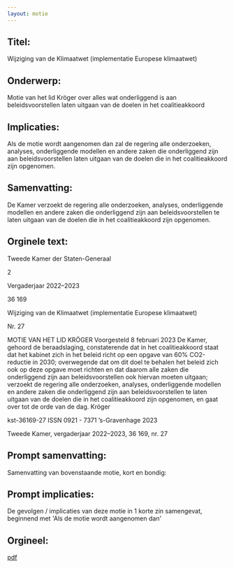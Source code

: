 ```yaml
---
layout: motie
---
```

## Titel:
Wijziging van de Klimaatwet (implementatie Europese klimaatwet)
## Onderwerp:
Motie van het lid Kröger over alles wat onderliggend is aan beleidsvoorstellen laten uitgaan van de doelen in het coalitieakkoord
## Implicaties:

Als de motie wordt aangenomen dan zal de regering alle onderzoeken, analyses, onderliggende modellen en andere zaken die onderliggend zijn aan beleidsvoorstellen laten uitgaan van de doelen die in het coalitieakkoord zijn opgenomen.
## Samenvatting:

De Kamer verzoekt de regering alle onderzoeken, analyses, onderliggende modellen en andere zaken die onderliggend zijn aan beleidsvoorstellen te laten uitgaan van de doelen die in het coalitieakkoord zijn opgenomen.
## Orginele text:


Tweede Kamer der Staten-Generaal

2

Vergaderjaar 2022–2023

36 169

Wijziging van de Klimaatwet (implementatie
Europese klimaatwet)

Nr. 27

MOTIE VAN HET LID KRÖGER
Voorgesteld 8 februari 2023
De Kamer,
gehoord de beraadslaging,
constaterende dat in het coalitieakkoord staat dat het kabinet zich in het
beleid richt op een opgave van 60% CO2-reductie in 2030;
overwegende dat om dit doel te behalen het beleid zich ook op deze
opgave moet richten en dat daarom alle zaken die onderliggend zijn aan
beleidsvoorstellen ook hiervan moeten uitgaan;
verzoekt de regering alle onderzoeken, analyses, onderliggende modellen
en andere zaken die onderliggend zijn aan beleidsvoorstellen te laten
uitgaan van de doelen die in het coalitieakkoord zijn opgenomen,
en gaat over tot de orde van de dag.
Kröger

kst-36169-27
ISSN 0921 - 7371
’s-Gravenhage 2023

Tweede Kamer, vergaderjaar 2022–2023, 36 169, nr. 27


## Prompt samenvatting:
Samenvatting van bovenstaande motie, kort en bondig:


## Prompt implicaties:
De gevolgen / implicaties van deze motie in 1 korte zin samengevat, beginnend met 'Als de motie wordt aangenomen dan' 

## Orgineel:
[pdf](https://gegevensmagazijn.tweedekamer.nl/OData/v4/2.0/Document(e5a6b391-314b-4674-99d4-63e296487da7)/resource)
